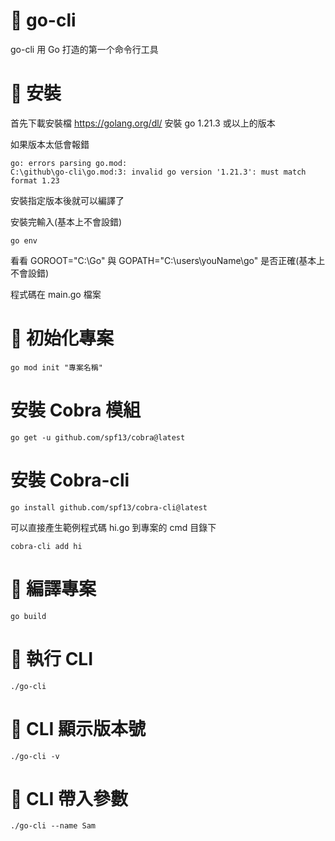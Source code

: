 # 📕 go-cli
go-cli 用 Go 打造的第一个命令行工具

# 📕 安裝
首先下載安裝檔 https://golang.org/dl/
安裝 go 1.21.3 或以上的版本

如果版本太低會報錯
```
go: errors parsing go.mod:
C:\github\go-cli\go.mod:3: invalid go version '1.21.3': must match format 1.23
```
安裝指定版本後就可以編譯了

安裝完輸入(基本上不會設錯)
```bash=
go env
```
看看 GOROOT="C:\Go" 與 GOPATH="C:\users\youName\go" 是否正確(基本上不會設錯)

程式碼在 main.go 檔案

# 📕 初始化專案

```shell=
go mod init "專案名稱"
```

# 安裝 Cobra 模組
```shell=
go get -u github.com/spf13/cobra@latest
```

# 安裝 Cobra-cli
```shell=
go install github.com/spf13/cobra-cli@latest
```
可以直接產生範例程式碼 hi.go 到專案的 cmd 目錄下
```shell=
cobra-cli add hi
```

# 📕 編譯專案
```shell=
go build
```

# 📕 執行 CLI
```shell=
./go-cli
```

# 📕 CLI 顯示版本號
```shell=
./go-cli -v
```

# 📕 CLI 帶入參數
```shell=
./go-cli --name Sam
```





